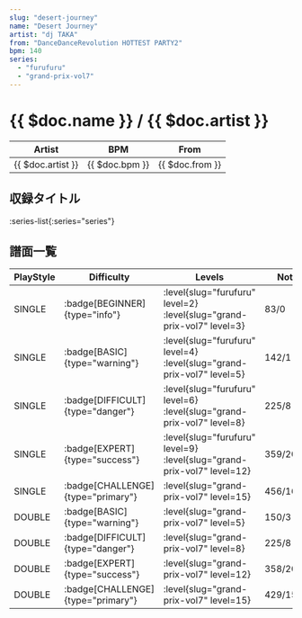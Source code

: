 ```yaml
---
slug: "desert-journey"
name: "Desert Journey"
artist: "dj TAKA"
from: "DanceDanceRevolution HOTTEST PARTY2"
bpm: 140
series:
  - "furufuru"
  - "grand-prix-vol7"
---
```


# {{ $doc.name }} / {{ $doc.artist }}

|Artist|BPM|From|
|------|---|----|
|{{ $doc.artist }}|{{ $doc.bpm }}|{{ $doc.from }}|

## 収録タイトル

:series-list{:series="series"}

## 譜面一覧

|PlayStyle|Difficulty|Levels|Notes|Movie|
|---------|----------|------|-----|-----|
|SINGLE| :badge[BEGINNER]{type="info"}|<div class="field is-grouped is-grouped-multiline"> :level{slug="furufuru" level=2} :level{slug="grand-prix-vol7" level=3}</div>|83/0||
|SINGLE| :badge[BASIC]{type="warning"}|<div class="field is-grouped is-grouped-multiline"> :level{slug="furufuru" level=4} :level{slug="grand-prix-vol7" level=5}</div>|142/1||
|SINGLE| :badge[DIFFICULT]{type="danger"}|<div class="field is-grouped is-grouped-multiline"> :level{slug="furufuru" level=6} :level{slug="grand-prix-vol7" level=8}</div>|225/8||
|SINGLE| :badge[EXPERT]{type="success"}|<div class="field is-grouped is-grouped-multiline"> :level{slug="furufuru" level=9} :level{slug="grand-prix-vol7" level=12}</div>|359/20||
|SINGLE| :badge[CHALLENGE]{type="primary"}|<div class="field is-grouped is-grouped-multiline"> :level{slug="grand-prix-vol7" level=15}</div>|456/16(35)||
|DOUBLE| :badge[BASIC]{type="warning"}|<div class="field is-grouped is-grouped-multiline"> :level{slug="grand-prix-vol7" level=5}</div>|150/3||
|DOUBLE| :badge[DIFFICULT]{type="danger"}|<div class="field is-grouped is-grouped-multiline"> :level{slug="grand-prix-vol7" level=8}</div>|225/8||
|DOUBLE| :badge[EXPERT]{type="success"}|<div class="field is-grouped is-grouped-multiline"> :level{slug="grand-prix-vol7" level=12}</div>|358/20||
|DOUBLE| :badge[CHALLENGE]{type="primary"}|<div class="field is-grouped is-grouped-multiline"> :level{slug="grand-prix-vol7" level=15}</div>|429/15(35)||
